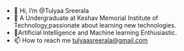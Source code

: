 - 👋 Hi, I’m @Tulyaa Sreerala 
- 👀  A Undergraduate at Keshav Memorial Institute of Technology,passionate about learning new technologies.
- 🌱Artificial Intelligence and Machine learning Enthusiastic.
- 📫 How to reach me  tulyaasreerala@gmail.com
  

<!---
Tulyaa/Tulyaa is a ✨ special ✨ repository because its `README.md` (this file) appears on your GitHub profile.
You can click the Preview link to take a look at your changes.
--->
